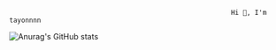                                                             Hi 👋, I'm tayonnnn
 ![Anurag's GitHub stats](https://github-readme-stats.vercel.app/api?username=tayonnnn&theme=nord&show_icons=true)

  

